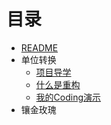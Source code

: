 # 目录

* [README](README.md)
* 单位转换
  * [项目导学](content/units/index.md)
  * [什么是重构](content/units/1-what-is-refactoring.md)
  * [我的Coding演示](content/units/2-example-i.md)
* 镶金玫瑰
